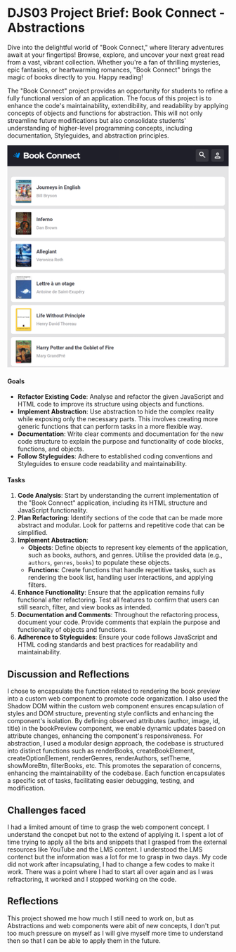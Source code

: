 # DJS03 Project Brief: Book Connect - Abstractions

Dive into the delightful world of "Book Connect," where literary adventures await at your fingertips! Browse, explore, and uncover your next great read from a vast, vibrant collection. Whether you're a fan of thrilling mysteries, epic fantasies, or heartwarming romances, "Book Connect" brings the magic of books directly to you. Happy reading! 

The "Book Connect" project provides an opportunity for students to refine a fully functional version of an application. The focus of this project is to enhance the code's maintainability, extendibility, and readability by applying concepts of objects and functions for abstraction. This will not only streamline future modifications but also consolidate students' understanding of higher-level programming concepts, including documentation, Styleguides, and abstraction principles.

![alt text](image.png)

#### Goals

- **Refactor Existing Code**: Analyse and refactor the given JavaScript and HTML code to improve its structure using objects and functions.
- **Implement Abstraction**: Use abstraction to hide the complex reality while exposing only the necessary parts. This involves creating more generic functions that can perform tasks in a more flexible way.
- **Documentation**: Write clear comments and documentation for the new code structure to explain the purpose and functionality of code blocks, functions, and objects.
- **Follow Styleguides**: Adhere to established coding conventions and Styleguides to ensure code readability and maintainability.

#### Tasks

1. **Code Analysis**: Start by understanding the current implementation of the "Book Connect" application, including its HTML structure and JavaScript functionality.
2. **Plan Refactoring**: Identify sections of the code that can be made more abstract and modular. Look for patterns and repetitive code that can be simplified.
3. **Implement Abstraction**:
   - **Objects**: Define objects to represent key elements of the application, such as books, authors, and genres. Utilise the provided data (e.g., `authors`, `genres`, `books`) to populate these objects.
   - **Functions**: Create functions that handle repetitive tasks, such as rendering the book list, handling user interactions, and applying filters.
4. **Enhance Functionality**: Ensure that the application remains fully functional after refactoring. Test all features to confirm that users can still search, filter, and view books as intended.
5. **Documentation and Comments**: Throughout the refactoring process, document your code. Provide comments that explain the purpose and functionality of objects and functions.
6. **Adherence to Styleguides**: Ensure your code follows JavaScript and HTML coding standards and best practices for readability and maintainability.

## Discussion and Reflections

I chose to encapsulate the function related to rendering the book preview into a custom web component to promote  code organization. I also used the Shadow DOM within the custom web component ensures encapsulation of styles and DOM structure, preventing style conflicts and enhancing the component's isolation. By defining observed attributes (author, image, id, title) in the bookPreview component, we enable dynamic updates based on attribute changes, enhancing the component's responsiveness. For abstraction, I used a modular design approach, the codebase is structured into distinct functions such as renderBooks, createBookElement, createOptionElement, renderGenres, renderAuthors, setTheme, showMoreBtn, filterBooks, etc. This promotes the separation of concerns, enhancing the maintainability of the codebase. Each function encapsulates a specific set of tasks, facilitating easier debugging, testing, and modification.

## Challenges faced

I had a limited amount of time to grasp the web component concept. I understand the concpet but not to the extend of applying it. I spent a lot of time trying to apply all the bits and snippets that I grasped from the external resources like YouTube and the LMS content. I understood the LMS contenct but the information was a lot for me to grasp in two days. My code did not work after incapsulating, I had to change a few codes to make it work. There was a point where I had to start all over again and as I was refractoring, it worked and I stopped working on the code.

## Reflections

This project showed me how much I still need to work on, but as Abstractions and web components were abit of new concepts, I don't put too much pressure on myself as I will give myself more time to understand then so that I can be able to apply them in the future.

